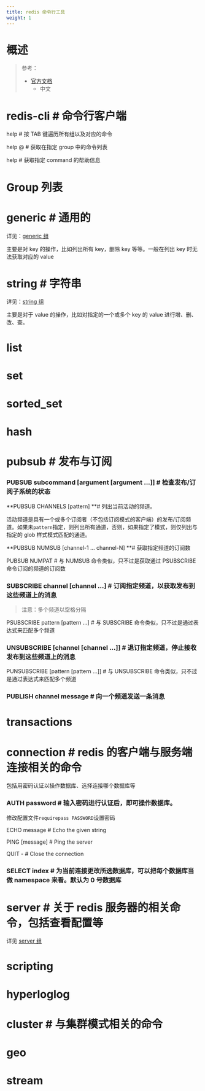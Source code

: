 ```yaml
---
title: redis 命令行工具
weight: 1
---
```

# 概述

> 参考：
> - [官方文档](https://redis.io/commands)
>     - 中文

# redis-cli # 命令行客户端

help # 按 TAB 键遍历所有组以及对应的命令

help @ # 获取在指定 group 中的命令列表

help # 获取指定 command 的帮助信息

# Group 列表

# generic # 通用的

详见：[generic 组](docs/5.数据存储/2.数据库/键值数据/Redis/Redis%20命令行工具/generic%20组.md)

主要是对 key 的操作，比如列出所有 key，删除 key 等等。一般在列出 key 时无法获取对应的 value

# string # 字符串

详见：[string 组](docs/5.数据存储/2.数据库/键值数据/Redis/Redis%20命令行工具/string%20组.md)

主要是对于 value 的操作，比如对指定的一个或多个 key 的 value 进行增、删、改、查。

# list

# set

# sorted_set

# hash

# pubsub # 发布与订阅

### PUBSUB subcommand \[argument \[argument ...]] # 检查发布/订阅子系统的状态

**PUBSUB CHANNELS \[pattern] **# 列出当前活动的频道。

活动频道是具有一个或多个订阅者（不包括订阅模式的客户端）的发布/订阅频道。如果未`pattern`指定，则列出所有通道，否则，如果指定了模式，则仅列出与指定的 glob 样式模式匹配的通道。

**PUBSUB NUMSUB \[channel-1 ... channel-N] **# 获取指定频道的订阅数

PUBSUB NUMPAT # 与 NUMSUB 命令类似，只不过是获取通过 PSUBSCRIBE 命令订阅的频道的订阅数

### SUBSCRIBE channel \[channel ...] # 订阅指定频道，以获取发布到这些频道上的消息

> 注意：多个频道以空格分隔

PSUBSCRIBE pattern \[pattern ...] # 与 SUBSCRIBE 命令类似，只不过是通过表达式来匹配多个频道

### UNSUBSCRIBE \[channel \[channel ...]] # 退订指定频道，停止接收发布到这些频道上的消息

PUNSUBSCRIBE \[pattern \[pattern ...]] # 与 UNSUBSCRIBE 命令类似，只不过是通过表达式来匹配多个频道

### PUBLISH channel message # 向一个频道发送一条消息

# transactions

# connection # redis 的客户端与服务端连接相关的命令

包括用密码认证以操作数据库、选择连接哪个数据库等

### AUTH password # 输入密码进行认证后，即可操作数据库。

修改配置文件`requirepass PASSWORD`设置密码

ECHO message # Echo the given string

PING \[message] # Ping the server

QUIT - # Close the connection

### SELECT index # 为当前连接更改所选数据库，可以把每个数据库当做 namespace 来看。默认为 0 号数据库

# server # 关于 redis 服务器的相关命令，包括查看配置等

详见 [server 组](docs/5.数据存储/2.数据库/键值数据/Redis/Redis%20命令行工具/server%20组.md)

# scripting

# hyperloglog

# cluster # 与集群模式相关的命令

# geo

# stream
